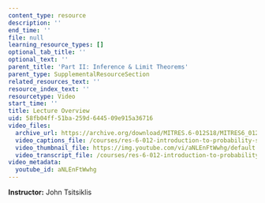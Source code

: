 ```yaml
---
content_type: resource
description: ''
end_time: ''
file: null
learning_resource_types: []
optional_tab_title: ''
optional_text: ''
parent_title: 'Part II: Inference & Limit Theorems'
parent_type: SupplementalResourceSection
related_resources_text: ''
resource_index_text: ''
resourcetype: Video
start_time: ''
title: Lecture Overview
uid: 58fb04ff-51ba-259d-6445-09e915a36716
video_files:
  archive_url: https://archive.org/download/MITRES.6-012S18/MITRES6_012S18_L14-01_300k.mp4
  video_captions_file: /courses/res-6-012-introduction-to-probability-spring-2018/fe047f6c20cb5f8f917ddad2965422f7_aNLEnFtWwhg.vtt
  video_thumbnail_file: https://img.youtube.com/vi/aNLEnFtWwhg/default.jpg
  video_transcript_file: /courses/res-6-012-introduction-to-probability-spring-2018/9e85adb6541344309ea466a1c2c5e403_aNLEnFtWwhg.pdf
video_metadata:
  youtube_id: aNLEnFtWwhg
---
```


**Instructor:** John Tsitsiklis
